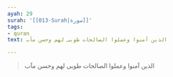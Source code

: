 ```yaml
---
ayah: 29
surah: '[[013-Surah|سورة]]'
tags:
- quran
text: الذين آمنوا وعملوا الصالحات طوبى لهم وحسن مآب

---
```

> الذين آمنوا وعملوا الصالحات طوبى لهم وحسن مآب
